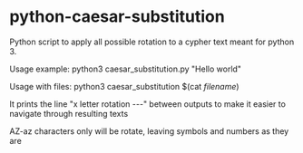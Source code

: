 # python-caesar-substitution

Python script to apply all possible rotation to a cypher text meant for python 3.

Usage example: python3 caesar_substitution.py "Hello world"

Usage with files: python3 caesar_substitution $(cat *filename*)

It prints the line "x letter rotation ---" between outputs to make it easier to navigate through resulting texts

AZ-az characters only will be rotate, leaving symbols and numbers as they are
